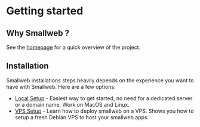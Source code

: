 # Getting started

## Why Smallweb ?

See the [homepage](/) for a quick overview of the project.

## Installation

Smallweb installations steps heavily depends on the experience you want to have with Smallweb. Here are a few options:

- [Local Setup](./hosting/local/index.md) - Easiest way to get started, no need for a dedicated server or a domain name. Work on MacOS and Linux.
- [VPS Setup](./hosting/vps.md) - Learn how to deploy smallweb on a VPS. Shows you how to setup a fresh Debian VPS to host your smallweb apps.
